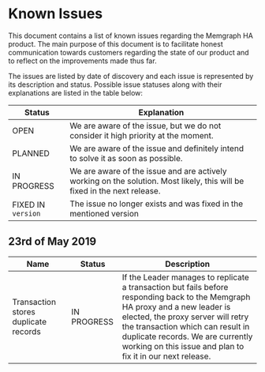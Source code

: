 # Known Issues

This document contains a list of known issues regarding the Memgraph HA product.
The main purpose of this document is to facilitate honest communication towards
customers regarding the state of our product and to reflect on the improvements
made thus far.

The issues are listed by date of discovery and each issue is represented by its
description and status. Possible issue statuses along with their explanations
are listed in the table below:

Status             | Explanation
-------------------|------------
OPEN               | We are aware of the issue, but we do not consider it high priority at the moment.
PLANNED            | We are aware of the issue and definitely intend to solve it as soon as possible.
IN PROGRESS        | We are aware of the issue and are actively working on the solution. Most likely, this will be fixed in the next release.
FIXED IN `version` | The issue no longer exists and was fixed in the mentioned version

## 23rd of May 2019

Name                                 | Status      | Description
-------------------------------------|-------------|------------
Transaction stores duplicate records | IN PROGRESS | If the Leader manages to replicate a transaction but fails before responding back to the Memgraph HA proxy and a new leader is elected, the proxy server will retry the transaction which can result in duplicate records. We are currently working on this issue and plan to fix it in our next release.
